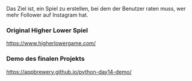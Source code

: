 Das Ziel ist, ein Spiel zu erstellen, bei dem der Benutzer raten muss, wer mehr Follower auf Instagram hat.

### Original Higher Lower Spiel
https://www.higherlowergame.com/

### Demo des finalen Projekts
https://appbrewery.github.io/python-day14-demo/